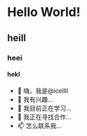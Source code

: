 # Hello World!
## heill
### heei
#### hekl
- 👋 嗨，我是@icellll
- 👀 我有兴趣...
- 🌱 我目前正在学习...
- 💞️ 我正在寻找合作...
- 📫 怎么联系我...

<!---
icellll/icellll is a ✨ special ✨ repository because its `README.md` (this file) appears on your GitHub profile.
You can click the Preview link to take a look at your changes.
--->
